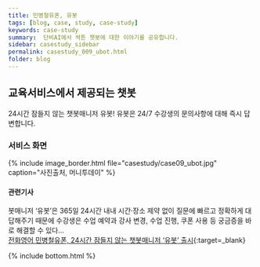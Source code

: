 ```yaml
---
title: 민병철유폰, 유봇
tags: [blog, case, study, case-study]
keywords: case-study
summary:  단비AI에서 싹튼 챗봇에 대한 이야기를 공유합니다.
sidebar: casestudy_sidebar
permalink: casestudy_009_ubot.html
folder: blog
---
```


## 교육서비스에서 제공되는 챗봇
24시간 잠들지 않는 챗봇매니저 유봇! 유봇은 24/7 수강생의 문의사항에 대해 즉시 답변합니다.

### 서비스 화면
{% include image_border.html file="casestudy/case09_ubot.jpg" caption="사진출처, 머니투데이" %}

#### 관련기사 
봇매니저 ‘유봇’은 365일 24시간 내내 시간·장소 제약 없이 질문에 빠르고 정확하게 대답해주기 때문에 수강생은 수업 예약과 강사 변경, 수업 진행, 쿠폰 사용 등 궁금증을 바로 해결할 수 있다... <br>
[전화영어 민병철유폰, 24시간 잠들지 않는 챗봇매니저 ‘유봇’ 출시](http://news.mt.co.kr/mtview.php?no=2018080718004428299){:target=_blank}




{% include bottom.html %}